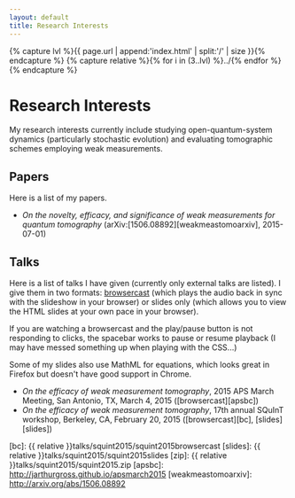 ```yaml
---
layout: default
title: Research Interests
---
```


{% capture lvl %}{{ page.url | append:'index.html' | split:'/' | size }}{% endcapture %}
{% capture relative %}{% for i in (3..lvl) %}../{% endfor %}{% endcapture %}

# Research Interests

My research interests currently include studying open-quantum-system dynamics
(particularly stochastic evolution) and evaluating tomographic schemes employing
weak measurements.

## Papers

Here is a list of my papers.

* *On the novelty, efficacy, and significance of weak measurements for quantum
  tomography* (arXiv:[1506.08892][weakmeastomoarxiv], 2015-07-01)

## Talks

Here is a list of talks I have given (currently only external talks are listed).
I give them in two formats: [browsercast][browsercast] (which plays the audio
back in sync with the slideshow in your browser) or slides only (which allows
you to view the HTML slides at your own pace in your browser).

If you are watching a browsercast and the play/pause button is not responding to
clicks, the spacebar works to pause or resume playback (I may have messed
something up when playing with the CSS...)

Some of my slides also use MathML for equations, which looks great in Firefox
but doesn't have good support in Chrome.

* *On the efficacy of weak measurement tomography*, 2015 APS March Meeting, San
  Antonio, TX, March 4, 2015 ([browsercast][apsbc])
* *On the efficacy of weak measurement tomography*, 17th annual SQuInT workshop,
  Berkeley, CA, February 20, 2015 ([browsercast][bc], [slides][slides])

[browsercast]: https://github.com/ReDEnergy/Browsercast
[png]: http://www.libpng.org/pub/png/
[svg]: http://www.w3.org/Graphics/SVG/
[bc]: {{ relative }}talks/squint2015/squint2015browsercast
[slides]: {{ relative }}talks/squint2015/squint2015slides
[zip]: {{ relative }}talks/squint2015/squint2015.zip
[apsbc]: http://jarthurgross.github.io/apsmarch2015
[weakmeastomoarxiv]: http://arxiv.org/abs/1506.08892
